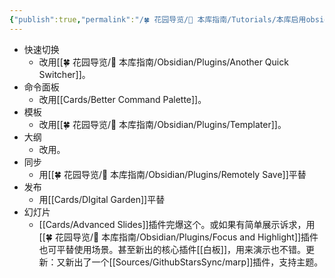 ```yaml
---
{"publish":true,"permalink":"/🍀 花园导览/🧰 本库指南/Tutorials/本库启用obsidian核心插件的进阶平替第三方插件.md","title":"本库启用obsidian核心插件的进阶平替第三方插件","created":"2023-03-02","modified":"2023-03-14","published":"2025-07-10T22:03:41.697+08:00","cssclasses":""}
---
```



- 快速切换
	- 改用[[🍀 花园导览/🧰 本库指南/Obsidian/Plugins/Another Quick Switcher]]。
- 命令面板
	- 改用[[Cards/Better Command Palette]]。
- 模板
	- 改用[[🍀 花园导览/🧰 本库指南/Obsidian/Plugins/Templater]]。
- 大纲
	- 改用。
- 同步
	- 用[[🍀 花园导览/🧰 本库指南/Obsidian/Plugins/Remotely Save]]平替
- 发布
	- 用[[Cards/DIgital Garden]]平替
- 幻灯片
	- [[Cards/Advanced Slides]]插件完爆这个。或如果有简单展示诉求，用[[🍀 花园导览/🧰 本库指南/Obsidian/Plugins/Focus and Highlight]]插件也可平替使用场景。甚至新出的核心插件[[白板]]，用来演示也不错。更新：又新出了一个[[Sources/GithubStarsSync/marp]]插件，支持主题。